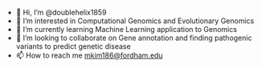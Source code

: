 - 👋 Hi, I’m @doublehelix1859
- 👀 I’m interested in Computational Genomics and Evolutionary Genomics
- 🌱 I’m currently learning Machine Learning application to Genomics
- 💞️ I’m looking to collaborate on Gene annotation and finding pathogenic variants to predict genetic disease
- 📫 How to reach me mkim186@fordham.edu

<!---
doublehelix1859/doublehelix1859 is a ✨ special ✨ repository because its `README.md` (this file) appears on your GitHub profile.
You can click the Preview link to take a look at your changes.
--->
